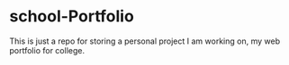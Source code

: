 # school-Portfolio
This is just a repo for storing a personal project I am working on, my web portfolio for college.
